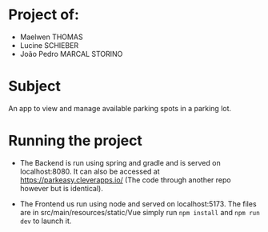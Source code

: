 # Project of:
 - Maelwen THOMAS
 - Lucine SCHIEBER
 - João Pedro MARCAL STORINO

# Subject
 An app to view and manage available parking spots in a parking lot.
 
# Running the project
 - The Backend is run using spring and gradle and is served on localhost:8080. It can also be accessed at https://parkeasy.cleverapps.io/ (The code through another repo however but is identical).

 - The Frontend us run using node and served on localhost:5173. The files are in src/main/resources/static/Vue simply run `npm install` and `npm run dev` to launch it.

